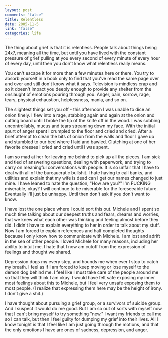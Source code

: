 ```yaml
--- 
layout: post
comments: "false"
title: Relentless
date: 2005-11-5
link: "false"
categories: life
---
```

The thing about grief is that it is relentless. People talk about things being 24x7, meaning all the time, but until you have lived with the constant pressure of grief pulling at you every second of every minute of every hour of every day, until then you don't know what relentless really means.

You can't escape it for more than a few minutes here or there. You try to absorb yourself in a book only to find that you've read the same page over and over and still don't know what it says. Television is mindless crap and so it doesn't impact you deeply enough to provide any shelter from the onslaught of emotions pouring through you. Anger, pain, sorrow, rage, tears, physical exhaustion, helplessness, mania, and so on.

The slightest things set you off - this afternoon I was unable to dice an onion finely. I flew into a rage, stabbing again and again at the onion and cutting board until I broke the tip of the knife off in the wood. I was sobbing uncontrollably, mucus and tears streaming down my face. With the initial spurt of anger spent I crumpled to the floor and cried and cried. After a brief attempt to clean the bits of onion from the walls and floor I gave up and stumbled to our bed where I laid and bawled. Clutching at one of her favorite dresses I cried and cried until I was spent.

I am so mad at her for leaving me behind to pick up all the pieces. I am sick and tied of answering questions, dealing with paperwork, and trying to carry on meaningful conversations with people. It is so unfair that I have to deal with all of the bureaucratic bullshit. I hate having to call banks, and utilities and explain that my wife is dead can I get our names changed to just mine. I have leaned to hate the question, "How are you?" I'm FUCKING miserable, okay? I will continue to be miserable for the foreseeable future. Eventually I'll just be unhappy. Until then don't ask if you don't want to know.

I have lost the one place where I could sort this out. Michele and I spent so much time talking about our deepest truths and fears, dreams and worries, that we knew what each other was thinking and feeling almost before they did. I didn't have to explain everything to her in order to talk about my stuff. Now I am forced to explain references and half completed thoughts because I only know how to communicate with Michele. I am lost and adrift in the sea of other people. I loved Michele for many reasons, including her ability to intuit me. I hate that I now am cutoff from the expression of feelings and thought we shared.

Depression dogs my every step, and hounds me when ever I stop to catch my breath. I feel as if I am forced to keep moving or lose myself to the demon dog behind me. I feel like I must take care of the people around me so that they will think I am okay. I would have felt safe exposing my inner most feelings about this to Michele, but I feel very unsafe exposing them to most people. (I realize that expressing them here may be the height of irony. I don't give a shit.)

I have thought about pursuing a grief group, or a survivors of suicide group. And I suspect it would do me good. But I am so out of sorts with myself now that I can't bring myself to try something "new." I want my friends to call me so I can talk, but then I feel guilty for dumping my grief into their lives. All I know tonight is that I feel like I am just going through the motions, and that the only emotions I have are ones of sadness, depression, and anger.
